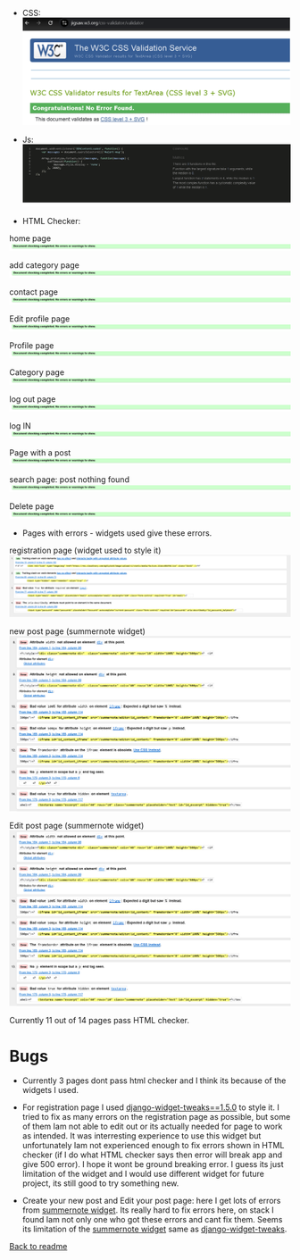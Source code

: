 - CSS:
![css](https://github.com/PeterSvk1/P4djangoSWfinalBlog/blob/main/Htmlcssjs/css_validation.png)

- Js:
![js](https://github.com/PeterSvk1/P4djangoSWfinalBlog/blob/main/Htmlcssjs/jscript_validator.png)

- HTML Checker:

home page
![home](https://github.com/PeterSvk1/P4djangoSWfinalBlog/blob/main/Htmlcssjs/htmlchecker_detail.png)

add category page
![add](https://github.com/PeterSvk1/P4djangoSWfinalBlog/blob/main/Htmlcssjs/htmlchecker_detail.png)

contact page
![contact](https://github.com/PeterSvk1/P4djangoSWfinalBlog/blob/main/Htmlcssjs/htmlchecker_detail.png)

Edit profile page
![edit](https://github.com/PeterSvk1/P4djangoSWfinalBlog/blob/main/Htmlcssjs/htmlchecker_detail.png)

Profile page
![profile](https://github.com/PeterSvk1/P4djangoSWfinalBlog/blob/main/Htmlcssjs/htmlchecker_detail.png)

Category page   
![cats](https://github.com/PeterSvk1/P4djangoSWfinalBlog/blob/main/Htmlcssjs/htmlchecker_detail.png)

log out page
![logout](https://github.com/PeterSvk1/P4djangoSWfinalBlog/blob/main/Htmlcssjs/htmlchecker_detail.png)

log IN
![log in](https://github.com/PeterSvk1/P4djangoSWfinalBlog/blob/main/Htmlcssjs/htmlchecker_detail.png)

Page with a post
![post](https://github.com/PeterSvk1/P4djangoSWfinalBlog/blob/main/Htmlcssjs/htmlchecker_detail.png)

search page:  post nothing found
![search](https://github.com/PeterSvk1/P4djangoSWfinalBlog/blob/main/Htmlcssjs/htmlchecker_detail.png)

Delete page
![delete](https://github.com/PeterSvk1/P4djangoSWfinalBlog/blob/main/Htmlcssjs/htmlchecker_detail.png)

- Pages with errors - widgets used give these errors.

registration page  (widget used to style it)
![regist](https://github.com/PeterSvk1/P4djangoSWfinalBlog/blob/main/Htmlcssjs/registration_page_error.png)

new post page (summernote widget)
![newpost](https://github.com/PeterSvk1/P4djangoSWfinalBlog/blob/main/Htmlcssjs/summernote_error.png)

Edit post page (summernote widget)
![editpage](https://github.com/PeterSvk1/P4djangoSWfinalBlog/blob/main/Htmlcssjs/summernote_error.png)

Currently 11 out of 14 pages pass HTML checker.

# Bugs
- Currently 3 pages dont pass html checker and I think its because of the widgets I used.

- For registration page I used [django-widget-tweaks==1.5.0](https://github.com/jazzband/django-widget-tweaks) to style it. I tried to fix as many errors on the registration page as possible, but some of them Iam not able to edit out or its actually needed for page to work as intended. It was interresting experience to use this widget but unfortunately Iam not experienced enough to fix errors shown in HTML checker (if I do what HTML checker says then error will break app and give 500 error). I hope it wont be ground breaking error. I guess its just limitation of the widget and I would use different widget for future project, its still good to try something new.

- Create your new post and Edit your post page:  here I get lots of errors from [summernote widget](https://github.com/summernote/django-summernote). Its really hard to fix errors here, on stack I found Iam not only one who got these errors and cant fix them. Seems its limitation of the [summernote widget](https://github.com/summernote/django-summernote) same as [django-widget-tweaks](https://github.com/jazzband/django-widget-tweaks).

[Back to readme](https://github.com/PeterSvk1/P4djangoSWfinalBlog/blob/main/README.md)